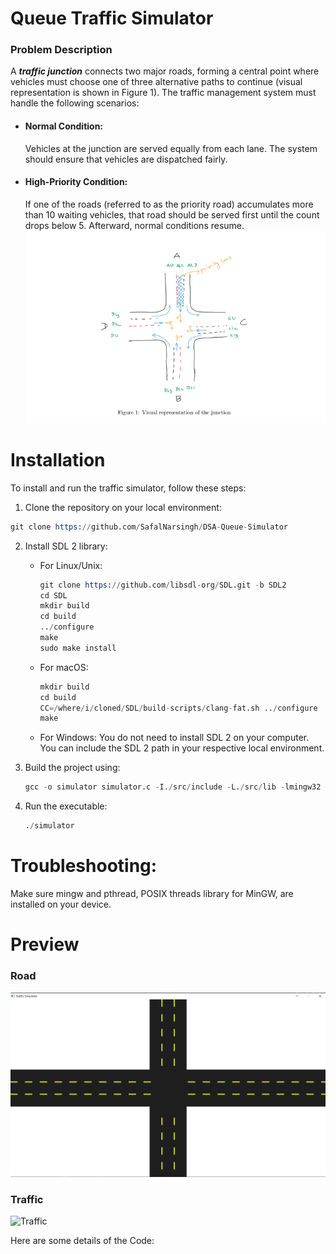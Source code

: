 # Queue Traffic Simulator

### Problem Description
A ***traffic junction*** connects two major roads, forming a central point where vehicles must choose
one of three alternative paths to continue (visual representation is shown in Figure 1). The traffic
management system must handle the following scenarios:
- #### Normal Condition:
    Vehicles at the junction are served equally from each lane. The system should ensure that vehicles are dispatched fairly.
- #### High-Priority Condition:
    If one of the roads (referred to as the priority road) accumulates more than 10 waiting vehicles, that road should be served first until the count drops below 5. Afterward, normal conditions resume.
  ![Path](https://github.com/SafalNarsingh/DSA-Queue-Simulator/blob/d127f7b16f1197517f2fa9790130cfd8aac52990/imgs/path_visual.png)

# Installation 
To install and run the traffic simulator, follow these steps:
1. Clone the repository on your local environment:
```s
git clone https://github.com/SafalNarsingh/DSA-Queue-Simulator
```
2. Install SDL 2 library:
    - For Linux/Unix:
      ```s
      git clone https://github.com/libsdl-org/SDL.git -b SDL2
      cd SDL
      mkdir build
      cd build
      ../configure
      make
      sudo make install
      ```
    - For macOS:
      ```s
      mkdir build
      cd build 
      CC=/where/i/cloned/SDL/build-scripts/clang-fat.sh ../configure
      make
      ```
    - For Windows:
      You do not need to install SDL 2 on your computer. You can include the SDL 2 path in your respective local environment.
      
3. Build the project using:
   ```s
   gcc -o simulator simulator.c -I./src/include -L./src/lib -lmingw32 -lSDL2main -lSDL2 -lSDL2_ttf -pthread
   ```

4. Run the executable:
   ```s
   ./simulator
   ```

# Troubleshooting:
Make sure mingw and pthread, POSIX threads library for MinGW, are installed on your device.
    

# Preview
### Road
![Road Image](https://github.com/SafalNarsingh/DSA-Queue-Simulator/blob/d127f7b16f1197517f2fa9790130cfd8aac52990/imgs/road.png)

### Traffic 
![Traffic]()

Here are some details of the Code:

